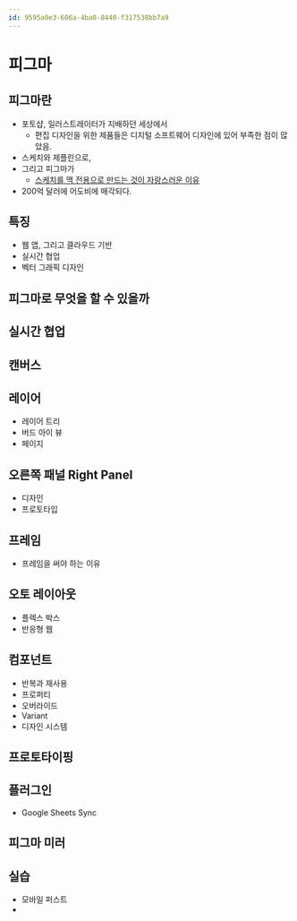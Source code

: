 ```yaml
---
id: 9595a0e3-606a-4ba0-8440-f317538bb7a9
---
```

# 피그마

## 피그마란

- 포토샵, 일러스트레이터가 지배하던 세상에서
	- 편집 디자인을 위한 제품들은 디지털 소프트웨어 디자인에 있어 부족한 점이 많았음.
- 스케치와 제플린으로,
- 그리고 피그마가
	- [스케치를 맥 전용으로 만드는 것이 자랑스러운 이유](https://brunch.co.kr/@ultra0034/136)
- 200억 달러에 어도비에 매각되다.

## 특징

- 웹 앱, 그리고 클라우드 기반
- 실시간 협업
- 벡터 그래픽 디자인

## 피그마로 무엇을 할 수 있을까

## 실시간 협업

## 캔버스

## 레이어

- 레이어 트리
- 버드 아이 뷰
- 페이지

## 오른쪽 패널 Right Panel

- 디자인
- 프로토타입

## 프레임

- 프레임을 써야 하는 이유

## 오토 레이아웃

- 플렉스 박스
- 반응형 웹

## 컴포넌트

- 반복과 재사용
- 프로퍼티
- 오버라이드
- Variant
- 디자인 시스템

## 프로토타이핑

## 플러그인

- Google Sheets Sync

## 피그마 미러

## 실습

- 모바일 퍼스트
- 